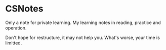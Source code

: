 # CSNotes
Only a note for private learning.
My learning notes in reading, practice and operation. 

Don't hope for restructure, it may not help you. What's worse, your time is limitted. 